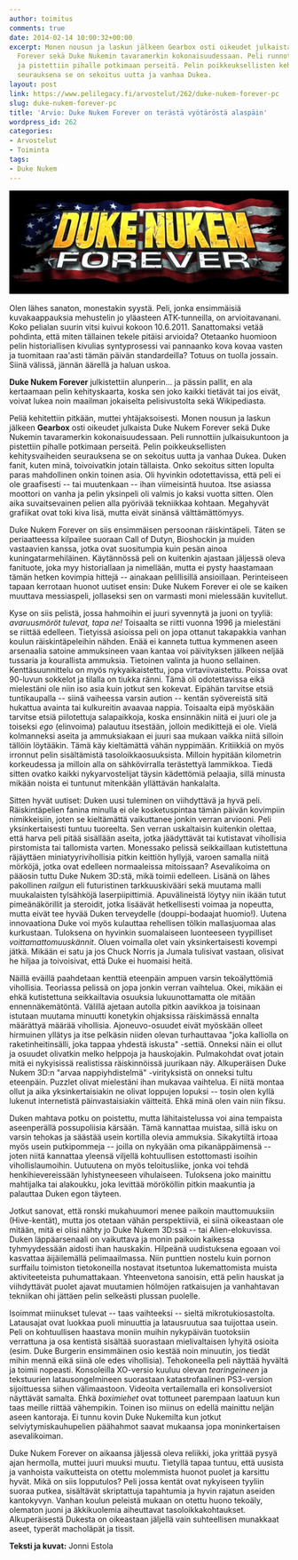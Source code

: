 ```yaml
---
author: toimitus
comments: true
date: 2014-02-14 10:00:32+00:00
excerpt: Monen nousun ja laskun jälkeen Gearbox osti oikeudet julkaista Duke Nukem
  Forever sekä Duke Nukemin tavaramerkin kokonaisuudessaan. Peli runnottiin julkaisukuntoon
  ja pistettiin pihalle potkimaan perseitä. Pelin poikkeuksellisten kehitysvaiheiden
  seurauksena se on sekoitus uutta ja vanhaa Dukea.
layout: post
link: https://www.pelilegacy.fi/arvostelut/262/duke-nukem-forever-pc
slug: duke-nukem-forever-pc
title: 'Arvio: Duke Nukem Forever on terästä vyötäröstä alaspäin'
wordpress_id: 262
categories:
- Arvostelut
- Toiminta
tags:
- Duke Nukem
---
```


[![Duke Nukem Forever](/uploads/2014/02/Duke-Nukem-Forever.jpg)](/uploads/2014/02/Duke-Nukem-Forever.jpg)

Olen lähes sanaton, monestakin syystä. Peli, jonka ensimmäisiä kuvakaappauksia mehustelin jo yläasteen ATK-tunneilla, on arvioitavanani. Koko pelialan suurin vitsi kuivui kokoon 10.6.2011. Sanattomaksi vetää pohdinta, että miten tällainen tekele pitäisi arvioida? Otetaanko huomioon pelin historiallisen kivulias syntyprosessi vai pannaanko kova kovaa vasten ja tuomitaan raa'asti tämän päivän standardeilla? Totuus on tuolla jossain. Siinä välissä, jännän äärellä ja haluan uskoa.

**Duke Nukem Forever** julkistettiin alunperin… ja pässin pallit, en ala kertaamaan pelin kehityskaarta, koska sen joko kaikki tietävät tai jos eivät, voivat lukea noin maailman jokaiselta pelisivustolta sekä Wikipediasta.

Peliä kehitettiin pitkään, muttei yhtäjaksoisesti. Monen nousun ja laskun jälkeen **Gearbox** osti oikeudet julkaista Duke Nukem Forever sekä Duke Nukemin tavaramerkin kokonaisuudessaan. Peli runnottiin julkaisukuntoon ja pistettiin pihalle potkimaan perseitä. Pelin poikkeuksellisten kehitysvaiheiden seurauksena se on sekoitus uutta ja vanhaa Dukea. Duken fanit, kuten minä, toivoivatkin jotain tällaista. Onko sekoitus sitten lopulta paras mahdollinen onkin toinen asia. Oli hyvinkin odotettavissa, että peli ei ole graafisesti -- tai muutenkaan -- ihan viimeisintä huutoa. Itse asiassa moottori on vanha ja pelin yksinpeli oli valmis jo kaksi vuotta sitten. Olen aika suvaitsevainen pelien alla pyörivää tekniikkaa kohtaan. Megahyvät grafiikat ovat toki kiva lisä, mutta eivät sinänsä välttämättömyys.

Duke Nukem Forever on siis ensimmäisen persoonan räiskintäpeli. Täten se periaatteessa kilpailee suoraan Call of Dutyn, Bioshockin ja muiden vastaavien kanssa, jotka ovat suositumpia kuin pesän ainoa kuningatarmehiläinen. Käytännössä peli on kuitenkin ajastaan jäljessä oleva fanituote, joka myy historiallaan ja nimellään, mutta ei pysty haastamaan tämän hetken kovimpia hittejä -- ainakaan pelillisillä ansioillaan. Perinteiseen tapaan kerrotaan huonot uutiset ensin: Duke Nukem Forever ei ole se kaiken muuttava messiaspeli, jollaseksi sen on varmasti moni mielessään kuvitellut.

Kyse on siis pelistä, jossa hahmoihin ei juuri syvennytä ja juoni on tyyliä: _avaruusmöröt tulevat, tapa ne!_ Toisaalta se riitti vuonna 1996 ja mielestäni se riittää edelleen. Tietyissä asioissa peli on jopa ottanut takapakkia vanhan koulun räiskintäpeleihin nähden. Enää ei kanneta tuttua kymmenen aseen arsenaalia satoine ammuksineen vaan kantaa voi päivityksen jälkeen neljää tussaria ja kourallista ammuksia. Tietoinen valinta ja huono sellainen. Kenttäsuunnittelu on myös nykyaikaistettu, jopa virtaviivaistettu. Poissa ovat 90-luvun sokkelot ja tilalla on tiukka ränni. Tämä oli odotettavissa eikä mielestäni ole niin iso asia kuin jotkut sen kokevat. Eipähän tarvitse etsiä tuntikaupalla -- siinä vaiheessa varsin aution -- kentän syövereistä sitä hukattua avainta tai kulkureitin avaavaa nappia. Toisaalta eipä myöskään tarvitse etsiä piilotettuja salapaikkoja, koska ensinnäkin niitä ei juuri ole ja toiseksi _ego_ (elinvoima) palautuu itsestään, jolloin medikittejä ei ole. Vielä kolmanneksi aseita ja ammuksiakaan ei juuri saa mukaan vaikka niitä silloin tällöin löytääkin. Tämä käy kieltämättä vähän nyppimään. Kritiikkiä on myös irronnut pelin sisältämistä tasoloikkaosuuksista. Milloin hypitään kilometrin korkeudessa ja milloin alla on sähkövirralla terästettyä lammikkoa. Tiedä sitten ovatko kaikki nykyarvostelijat täysin kädettömiä pelaajia, sillä minusta mikään noista ei tuntunut mitenkään yllättävän hankalalta.

Sitten hyvät uutiset: Duken uusi tuleminen on viihdyttävä ja hyvä peli. Räiskintäpelien fanina minulla ei ole kosketuspintaa tämän päivän kovimpiin nimikkeisiin, joten se kieltämättä vaikuttanee jonkin verran arviooni. Peli yksinkertaisesti tuntuu tuoreelta. Sen verran uskaltaisin kuitenkin olettaa, että harva peli pitää sisällään aseita, jotka jäädyttävät tai kutistavat vihollisia pirstomista tai tallomista varten. Monessako pelissä seikkaillaan kutistettuna räjäyttäen miniatyyrivihollisia pitkin keittiön hyllyjä, varoen samalla niitä mörköjä, jotka ovat edelleen normaaleissa mitoissaan? Asevalikoima on pääosin tuttu Duke Nukem 3D:stä, mikä toimii edelleen. Lisänä on lähes pakollinen _railgun_ eli futuristinen tarkkuuskivääri sekä muutama malli muukalaisten tylsähköjä laserpiipittimiä. Apuvälineistä löytyy niin ikään tutut pimeänäkörillit ja steroidit, jotka lisäävät hetkellisesti voimaa ja nopeutta, mutta eivät tee hyvää Duken terveydelle (douppi-bodaajat huomio!). Uutena innovaationa Duke voi myös kulauttaa rehellisen tölkin mallasjuomaa alas kurkustaan. Tuloksena on hyvinkin suomalaiseen luonteeseen tyypilliset _voittamattomuuskännit_. Oluen voimalla olet vain yksinkertaisesti kovempi jätkä. Mikään ei satu ja jos Chuck Norris ja Jumala tulisivat vastaan, olisivat he hiljaa ja toivoisivat, että Duke ei huomaisi heitä.

Näillä eväillä paahdetaan kenttiä eteenpäin ampuen varsin tekoälyttömiä vihollisia. Teoriassa pelissä on jopa jonkin verran vaihtelua. Okei, mikään ei ehkä kutistettuna seikkailtavia osuuksia lukuunottamatta ole mitään ennennäkemätöntä. Välillä ajetaan autolla pitkin aavikkoa ja toisinaan istutaan muutama minuutti konetykin ohjaksissa räiskimässä ennalta määrättyä määrää vihollisia. Ajoneuvo-osuudet eivät myöskään olleet hirmuinen yllätys ja itse pelkäsin niiden olevan turhauttavaa "joka kalliolla on raketinheitinsälli, joka tappaa yhdestä iskusta" -settiä. Onneksi näin ei ollut ja osuudet olivatkin melko helppoja ja hauskojakin. Pulmakohdat ovat jotain mitä ei nykyisissä realistissa räiskinnöissä juurikaan näy. Alkuperäisen Duke Nukem 3D:n "arvaa nappiyhdistelmä" -virityksistä on onneksi tultu eteenpäin. Puzzlet olivat mielestäni ihan mukavaa vaihtelua. Ei niitä montaa ollut ja aika yksinkertaisiakin ne olivat loppujen lopuksi -- tosin olen kyllä lukenut internetistä päinvastaisiakin väitteitä. Ehkä minä olen vain niin fiksu.

Duken mahtava potku on poistettu, mutta lähitaistelussa voi aina tempaista aseenperällä possupoliisia kärsään. Tämä kannattaa muistaa, sillä isku on varsin tehokas ja säästää usein kortilla olevia ammuksia. Sikakytiltä irtoaa myös usein putkipommeja -- joilla on nykyään oma pikanäppäimensä -- joten niitä kannattaa yleensä viljellä kohtuullisen estottomasti isoihin vihollislaumoihin. Uutuutena on myös teloitusliike, jonka voi tehdä henkihievereissään lyhistyneeseen vihulaiseen. Tuloksena joko mainittu mahtijalka tai alakoukku, joka levittää mörököllin pitkin maakuntia ja palauttaa Duken egon täyteen.

Jotkut sanovat, että ronski mukahuumori menee paikoin mauttomuuksiin (Hive-kentät), mutta jos otetaan vähän perspektiiviä, ei siinä oikeastaan ole mitään, mitä ei olisi nähty jo Duke Nukem 3D:ssä -- tai Alien-elokuvissa. Duken läppäarsenaali on vaikuttava ja monin paikoin kaikessa tyhmyydessään aidosti ihan hauskakin. Hilpeänä uudistuksena egoaan voi kasvattaa äijäilemällä pelimaailmassa. Niin punttien nostelu kuin pornon surffailu toimiston tietokoneilla nostavat itsetuntoa lukemattomista muista aktiviteeteista puhumattakaan. Yhteenvetona sanoisin, että pelin hauskat ja viihdyttävät puolet ajavat muutamien hölmöjen ratkaisujen ja vanhahtavan tekniikan ohi jättäen pelin selkeästi plussan puolelle.

Isoimmat miinukset tulevat -- taas vaihteeksi -- sieltä mikrotukiosastolta. Latausajat ovat luokkaa puoli minuuttia ja latausruutua saa tuijottaa usein. Peli on kohtuullisen haastava moniin muihin nykypäivän tuotoksiin verrattuna ja osa kentistä sisältää suorastaan mielivaltaisen lyhyitä osioita (esim. Duke Burgerin ensimmäinen osio kestää noin minuutin, jos tiedät mihin mennä eikä siinä ole edes vihollisia). Tehokoneella peli näyttää hyvältä ja toimii nopeasti. Konsoleilla XO-versio kuuluu olevan _tearingeineen_ ja tekstuurien latausongelmineen suorastaan katastrofaalinen PS3-version sijoittuessa siihen välimaastoon. Videoita vertailemalla eri konsoliversiot näyttävät samalta. Ehkä _boximiehet_ ovat tottuneet parempaan laatuun kun taas meille riittää vähempikin. Toinen iso miinus on edellä mainittu neljän aseen kantoraja. Ei tunnu kovin Duke Nukemilta kun jotkut selviytymiskauhupelien päähahmot saavat mukaansa jopa moninkertaisen asevalikoiman.

Duke Nukem Forever on aikaansa jäljessä oleva reliikki, joka yrittää pysyä ajan hermolla, muttei juuri muuksi muutu. Tietyllä tapaa tuntuu, että uusista ja vanhoista vaikutteista on otettu molemmista huonot puolet ja karsittu hyvät. Mikä on siis lopputulos? Peli jossa kentät ovat nykyiseen tyyliin suoraa putkea, sisältävät skriptattuja tapahtumia ja hyvin rajatun aseiden kantokyvyn. Vanhan koulun peleistä mukaan on otettu huono tekoäly, olematon juoni ja äkkikuolemia aiheuttavat tasoloikkakohtaukset. Alkuperäisestä Dukesta on oikeastaan jäljellä vain suhteellisen munakkaat aseet, typerät macholäpät ja tissit.

**Teksti ja kuvat:** Jonni Estola
